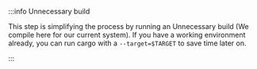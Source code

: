 :::info Unnecessary build

This step is simplifying the process by running an Unnecessary build (We compile here for our current system). If you have a working environment already, you can run cargo with a `--target=$TARGET` to save time later on.

:::
